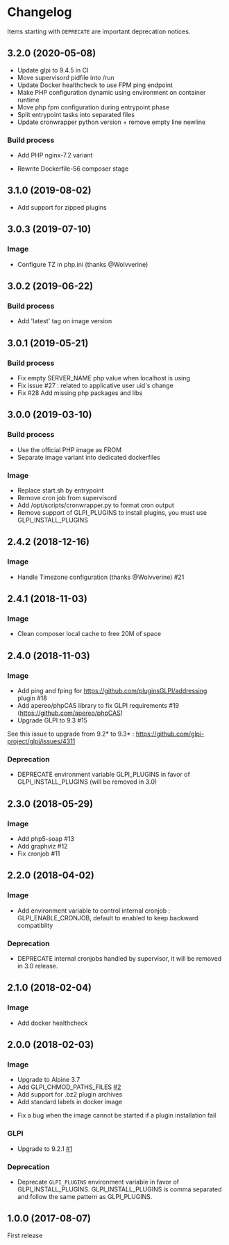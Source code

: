 # Changelog

Items starting with `DEPRECATE` are important deprecation notices.

## 3.2.0 (2020-05-08)

+ Update glpi to 9.4.5 in CI
+ Move supervisord pidfile into /run
+ Update Docker healthcheck to use FPM ping endpoint
+ Make PHP configuration dynamic using environment on container runtime
+ Move php fpm configuration during entrypoint phase
+ Split entrypoint tasks into separated files
+ Update cronwrapper python version + remove empty line newline

### Build process

+ Add PHP nginx-7.2 variant
* Rewrite Dockerfile-56 composer stage


## 3.1.0 (2019-08-02)

+ Add support for zipped plugins


## 3.0.3 (2019-07-10)

### Image

+ Configure TZ in php.ini (thanks @Wolvverine)


## 3.0.2 (2019-06-22)

### Build process

+ Add 'latest' tag on image version


## 3.0.1 (2019-05-21)

### Build process

+ Fix empty SERVER_NAME php value when localhost is using
+ Fix issue #27 : related to applicative user uid's change
+ Fix #28 Add missing php packages and libs


## 3.0.0 (2019-03-10)

### Build process

- Use the official PHP image as FROM
- Separate image variant into dedicated dockerfiles

### Image

- Replace start.sh by entrypoint
- Remove cron job from supervisord
- Add /opt/scripts/cronwrapper.py to format cron output
- Remove support of GLPI_PLUGINS to install plugins, you must use GLPI_INSTALL_PLUGINS


## 2.4.2 (2018-12-16)

### Image

- Handle Timezone configuration (thanks @Wolvverine) #21


## 2.4.1 (2018-11-03)

### Image

- Clean composer local cache to free 20M of space


## 2.4.0 (2018-11-03)

### Image

+ Add ping and fping for https://github.com/pluginsGLPI/addressing plugin #18
+ Add apereo/phpCAS library to fix GLPI requirements #19 (https://github.com/apereo/phpCAS)
+ Upgrade GLPI to 9.3 #15

See this issue to upgrade from 9.2* to 9.3* : https://github.com/glpi-project/glpi/issues/4311

### Deprecation

- DEPRECATE environment variable GLPI_PLUGINS in favor of GLPI_INSTALL_PLUGINS (will be removed in 3.0)


## 2.3.0 (2018-05-29)

### Image

+ Add php5-soap #13
+ Add graphviz #12
+ Fix cronjob #11


## 2.2.0 (2018-04-02)

### Image

+ Add environment variable to control internal cronjob : GLPI_ENABLE_CRONJOB, default to enabled to keep backward compatiblity

### Deprecation

- DEPRECATE internal cronjobs handled by supervisor, it will be removed in 3.0 release.


## 2.1.0 (2018-02-04)

### Image

+ Add docker healthcheck


## 2.0.0 (2018-02-03)

### Image

+ Upgrade to Alpine 3.7
+ Add GLPI_CHMOD_PATHS_FILES [#2](https://github.com/Turgon37/docker-glpi/issues/2)
+ Add support for .bz2 plugin archives
+ Add standard labels in docker image
- Fix a bug when the image cannot be started if a plugin installation fail

### GLPI

* Upgrade to 9.2.1 [#1](https://github.com/Turgon37/docker-glpi/issues/1)

### Deprecation

- Deprecate `GLPI_PLUGINS` environment variable in favor of GLPI_INSTALL_PLUGINS. GLPI_INSTALL_PLUGINS is comma separated and follow the same pattern as GLPI_PLUGINS.


## 1.0.0 (2017-08-07)

First release
